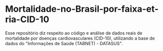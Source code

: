 # Mortalidade-no-Brasil-por-faixa-et-ria-CID-10
Esse repositório diz respeito ao código e análise de dados reais de mortalidade por doenças cardiovasculares (CID-10), utilizando a base de dados do "Informações de Saúde (TABNET) - DATASUS".
